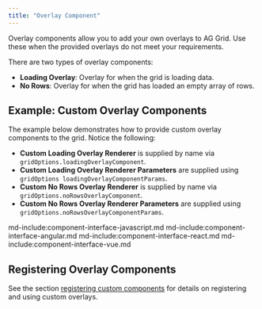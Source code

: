 ```yaml
---
title: "Overlay Component"
---
```

 
Overlay components allow you to add your own overlays to AG Grid. Use these when the provided overlays do not meet your requirements.


There are two types of overlay components:

- **Loading Overlay**: Overlay for when the grid is loading data.
- **No Rows**: Overlay for when the grid has loaded an empty array of rows.
## Example: Custom Overlay Components

The example below demonstrates how to provide custom overlay components to the grid. Notice the following:

- **Custom Loading Overlay Renderer** is supplied by name via `gridOptions.loadingOverlayComponent`.
- **Custom Loading Overlay Renderer Parameters** are supplied using `gridOptions loadingOverlayComponentParams`.
- **Custom No Rows Overlay Renderer** is supplied by name via `gridOptions.noRowsOverlayComponent`.
- **Custom No Rows Overlay Renderer Parameters** are supplied using `gridOptions.noRowsOverlayComponentParams`.

<grid-example title='Custom Overlay Components' name='custom-overlay-components' type='generated' options='{ "extras": ["fontawesome"] }'></grid-example>
  
md-include:component-interface-javascript.md
md-include:component-interface-angular.md
md-include:component-interface-react.md
md-include:component-interface-vue.md
 
<interface-documentation interfaceName='ILoadingOverlayParams' config='{"hideHeader":false, "headerLevel":3}' ></interface-documentation>
<interface-documentation interfaceName='INoRowsOverlayParams' config='{"hideHeader":false, "headerLevel":3}' ></interface-documentation>

## Registering Overlay Components

See the section [registering custom components](/components/#registering-custom-components) for details on registering and using custom overlays.

